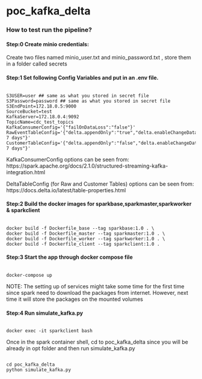 # poc_kafka_delta

### How to test run the pipeline?

#### Step:0 Create minio credentials:

<p> Create two files named minio_user.txt and minio_password.txt , store them in a folder called secrets </p>


#### Step:1 Set following Config Variables and put in an .env file.

```console

S3USER=user ## same as what you stored in secret file
S3Password=password ## same as what you stored in secret file
S3EndPoint=172.18.0.5:9000
SourceBucket=test
KafkaServer=172.18.0.4:9092
TopicName=cdc_test_topics
KafkaConsumerConfig='{"failOnDataLoss":"false"}'
RawEventTableConfig='{"delta.appendOnly":"true","delta.enableChangeDataFeed":"true","delta.deletedFileRetentionDuration":"interval 7 days"}'
CustomerTableConfig='{"delta.appendOnly":"false","delta.enableChangeDataFeed":"true","delta.deletedFileRetentionDuration":"interval 7 days"}'

```
<p> KafkaConsumerConfig options can be seen from: https://spark.apache.org/docs/2.1.0/structured-streaming-kafka-integration.html </p>
<p> DeltaTableConfig (for Raw and Customer Tables) options can be seen from: https://docs.delta.io/latest/table-properties.html </p>

#### Step:2 Build the docker images for sparkbase,sparkmaster,sparkworker & sparkclient

```console

docker build -f Dockerfile_base --tag sparkbase:1.0 . \
docker build -f Dockerfile_master --tag sparkmaster:1.0 . \
docker build -f Dockerfile_worker --tag sparkworker:1.0 . \
docker build -f Dockerfile_client --tag sparkclient:1.0 .

```

#### Step:3 Start the app through docker compose file

```console

docker-compose up

```
<p> NOTE: The setting up of services might take some time for the first time since spark need to download the packages from internet. However, next time it will store the packages on the mounted volumes </p>

#### Step:4 Run simulate_kafka.py

```console

docker exec -it sparkclient bash

```
<p> Once in the spark container shell, cd to poc_kafka_delta since you will be already in opt folder and then run simulate_kafka.py

```console

cd poc_kafka_delta
python simulate_kafka.py

```
